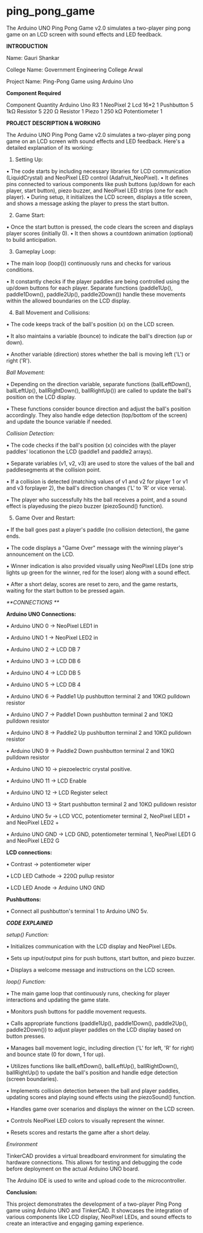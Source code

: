 # ping_pong_game
The Arduino UNO Ping Pong Game v2.0 simulates a two-player ping pong game on an LCD screen with sound effects and LED feedback.

**INTRODUCTION**

Name: Gauri Shankar

College Name: Government Engineering College Arwal

Project Name: Ping-Pong Game using Arduino Uno

**Component Required**

Component Quantity
Arduino Uno R3        1
NeoPixel              2
Lcd 16*2              1
Pushbutton            5 
1kΩ Resistor          5
220 Ω Resistor        1
Piezo                 1
250 kΩ Potentiometer  1

**PROJECT DESCRIPTION & WORKING**

The Arduino UNO Ping Pong Game v2.0 simulates a two-player ping pong game on an LCD
screen with sound effects and LED feedback. Here's a detailed explanation of its working:

1. Setting Up:

• The code starts by including necessary libraries for LCD communication
(LiquidCrystal) and NeoPixel LED control (Adafruit_NeoPixel).
• It defines pins connected to various components like push buttons (up/down for each
player, start button), piezo buzzer, and NeoPixel LED strips (one for each player).
• During setup, it initializes the LCD screen, displays a title screen, and shows a
message asking the player to press the start button.

2. Game Start:

• Once the start button is pressed, the code clears the screen and displays player
scores (initially 0).
• It then shows a countdown animation (optional) to build anticipation.

3. Gameplay Loop:

• The main loop (loop()) continuously runs and checks for various conditions.

• It constantly checks if the player paddles are being controlled using the up/down buttons for each player. Separate functions (paddle1Up(), paddle1Down(), paddle2Up(), paddle2Down()) handle these movements within the allowed boundaries on the LCD display.

4. Ball Movement and Collisions:

• The code keeps track of the ball's position (x) on the LCD screen.

• It also maintains a variable (bounce) to indicate the ball's direction (up or down).

• Another variable (direction) stores whether the ball is moving left ('L') or right ('R').


*Ball Movement:*

• Depending on the direction variable, separate functions (ballLeftDown(), ballLeftUp(), ballRightDown(), ballRightUp()) are called to update the ball's position on the LCD display.


• These functions consider bounce direction and adjust the ball's position accordingly. They also handle edge detection (top/bottom of the screen) and update the bounce variable if needed.


*Collision Detection:*

• The code checks if the ball's position (x) coincides with the player paddles' locationon the LCD (paddle1 and paddle2 arrays).

• Separate variables (v1, v2, v3) are used to store the values of the ball and paddlesegments at the collision point.

• If a collision is detected (matching values of v1 and v2 for player 1 or v1 and v3 forplayer 2), the ball's direction changes ('L' to 'R' or vice versa).

• The player who successfully hits the ball receives a point, and a sound effect is playedusing the piezo buzzer (piezoSound() function).

5. Game Over and Restart:

• If the ball goes past a player's paddle (no collision detection), the game ends.

• The code displays a "Game Over" message with the winning player's announcement on the LCD.

• Winner indication is also provided visually using NeoPixel LEDs (one strip lights up green for the winner, red for the loser) along with a sound effect.


• After a short delay, scores are reset to zero, and the game restarts, waiting for the start button to be pressed again.

_**CONNECTIONS
**_

**Arduino UNO Connections:**

• Arduino UNO 0 -> NeoPixel LED1 in

• Arduino UNO 1 -> NeoPixel LED2 in

• Arduino UNO 2 -> LCD DB 7

• Arduino UNO 3 -> LCD DB 6

• Arduino UNO 4 -> LCD DB 5

• Arduino UNO 5 -> LCD DB 4

• Arduino UNO 6 -> Paddle1 Up pushbutton terminal 2 and 10KΩ pulldown resistor

• Arduino UNO 7 -> Paddle1 Down pushbutton terminal 2 and 10KΩ pulldown resistor

• Arduino UNO 8 -> Paddle2 Up pushbutton terminal 2 and 10KΩ pulldown resistor

• Arduino UNO 9 -> Paddle2 Down pushbutton terminal 2 and 10KΩ pulldown resistor

• Arduino UNO 10 -> piezoelectric crystal positive.

• Arduino UNO 11 -> LCD Enable

• Arduino UNO 12 -> LCD Register select

• Arduino UNO 13 -> Start pushbutton terminal 2 and 10KΩ pulldown resistor

• Arduino UNO 5v -> LCD VCC, potentiometer terminal 2, NeoPixel LED1 + and NeoPixel LED2 +

• Arduino UNO GND -> LCD GND, potentiometer terminal 1, NeoPixel LED1 G and NeoPixel LED2 G

**LCD connections:**

• Contrast -> potentiometer wiper

• LCD LED Cathode -> 220Ω pullup resistor

• LCD LED Anode -> Arduino UNO GND

**Pushbuttons:**

• Connect all pushbutton's terminal 1 to Arduino UNO 5v.


_**CODE EXPLAINED**_

_setup() Function:_

• Initializes communication with the LCD display and NeoPixel LEDs.

• Sets up input/output pins for push buttons, start button, and piezo buzzer.

• Displays a welcome message and instructions on the LCD screen.

_loop() Function:_

• The main game loop that continuously runs, checking for player interactions and updating the game state.

• Monitors push buttons for paddle movement requests.

• Calls appropriate functions (paddle1Up(), paddle1Down(), paddle2Up(), paddle2Down()) to adjust player paddles on the LCD display based on button presses.

• Manages ball movement logic, including direction ('L' for left, 'R' for right) and bounce state (0 for down, 1 for up).


• Utilizes functions like ballLeftDown(), ballLeftUp(), ballRightDown(), ballRightUp() to update the ball's position and handle edge detection (screen boundaries).

• Implements collision detection between the ball and player paddles, updating scores and playing sound effects using the piezoSound() function.

• Handles game over scenarios and displays the winner on the LCD screen.

• Controls NeoPixel LED colors to visually represent the winner.

• Resets scores and restarts the game after a short delay.

_Environment_

TinkerCAD provides a virtual breadboard environment for simulating the hardware connections. This allows for testing and debugging the code before deployment on the actual Arduino UNO board.

The Arduino IDE is used to write and upload code to the microcontroller.

**Conclusion:**

This project demonstrates the development of a two-player Ping Pong game using Arduino UNO and TinkerCAD. It showcases the integration of various components like LCD display, NeoPixel LEDs, and sound effects to create an interactive and engaging gaming experience.
